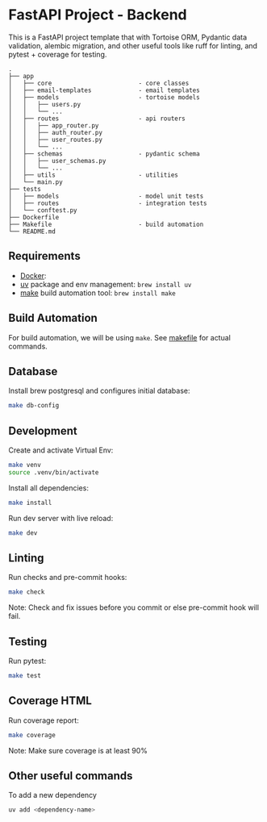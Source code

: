 # FastAPI Project - Backend

This is a FastAPI project template that with Tortoise ORM, Pydantic data validation, alembic migration, and other useful tools like ruff for linting, and pytest + coverage for testing.

```
.
├── app
│   ├── core                        - core classes
│   ├── email-templates             - email templates
│   ├── models                      - tortoise models
│   │   ├── users.py
│   │   └── ...
│   ├── routes                      - api routers
│   │   ├── app_router.py
│   │   ├── auth_router.py
│   │   ├── user_routes.py
│   │   └── ...
│   ├── schemas                     - pydantic schema
│   │   ├── user_schemas.py
│   │   └── ...
│   ├── utils                       - utilities
│   └── main.py
├── tests
│   ├── models                      - model unit tests
│   ├── routes                      - integration tests
│   └── conftest.py
├── Dockerfile          
├── Makefile                        - build automation
└── README.md

```
## Requirements

* [Docker](https://www.docker.com/): 
* [uv](https://docs.astral.sh/uv/) package and env management: `brew install uv`
* [make](https://formulae.brew.sh/formula/make) build automation tool: `brew install make`


## Build Automation
For build automation, we will be using `make`.
See [makefile](Makefile) for actual commands.


## Database

Install brew postgresql and configures initial database:
```sh
make db-config
```

## Development

Create and activate Virtual Env:
```sh
make venv
source .venv/bin/activate
```

Install all dependencies:
```sh
make install
```

Run dev server with live reload:
```sh
make dev
```

## Linting

Run checks and pre-commit hooks:
```sh
make check
```
Note: Check and fix issues before you commit or else pre-commit hook will fail.

## Testing

Run pytest:
```sh
make test
```

## Coverage HTML

Run coverage report:
```sh
make coverage
```
Note: Make sure coverage is at least 90%


## Other useful commands

To add a new dependency
```sh
uv add <dependency-name>
```
